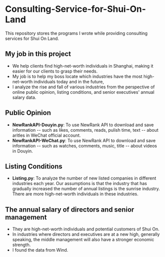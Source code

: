 # Consulting-Service-for-Shui-On-Land
This repository stores the programs I wrote while providing consulting services for Shui On Land.  

## My job in this project
* We help clients find high-net-worth individuals in Shanghai, making it easier for our clients to grasp their needs.
* My job is to help my boss locate which industries have the most high-net-worth individuals today and in the future,
* I analyze the rise and fall of various industries from the perspective of online public opinion, listing conditions, and senior executives' annual salary data.  

## Public Opinion
* **NewRankAPI-Douyin.py**: To use NewRank API to download and save information -- such as likes, comments, reads, pulish time, text -- about aritles in WeChat official account.  
* **NewRankAPI-WeChat.py**: To use NewRank API to download and save information -- such as watches, comments, music, title -- about videos in Douyin.  

## Listing Conditions
* **Listing.py**: To analyze the number of new listed companies in different industries each year. Our assumptions is that the industry that has gradually increased the number of annual listings is the sunrise industry. There are more high-net-worth individuals in these industries.

## The annual salary of directors and senior management
* They are high-net-worth individuals and potential customers of Shui On.
* In industries where directors and executives are at a new high, generally speaking, the middle management will also have a stronger economic strength.
* I found the data from Wind.
